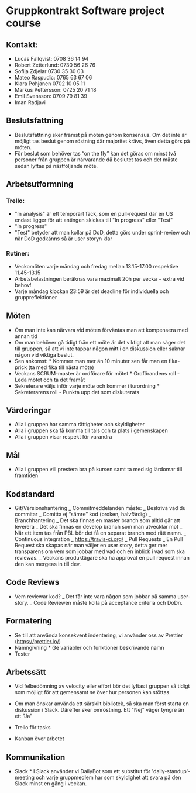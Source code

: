 # Gruppkontrakt Software project course

## Kontakt:

- Lucas Fallqvist: 0708 36 14 94
- Robert Zetterlund: 0730 56 26 76
- Sofija Zdjelar 0730 35 30 03
- Mateo Raspudic: 0765 63 67 06
- Klara Pohjanen 0702 10 05 11
- Markus Pettersson: 0725 20 71 18
- Emil Svensson: 0709 79 81 39
- Iman Radjavi

## Beslutsfattning

- Beslutsfattning sker främst på möten genom konsensus. Om det inte är möjligt tas beslut genom röstning där majoritet krävs, även detta görs på möten.
- För beslut som behöver tas “on the fly” kan det göras om minst två personer från gruppen är närvarande då beslutet tas och det måste sedan lyftas på nästföljande möte.

## Arbetsutformning

### Trello:

- "In analysis" är ett temporärt fack, som en pull-request där en US endast ligger för att antingen skickas till "In progress" eller "Test"
- "In progress"
- "Test" betyder att man kollar på DoD, detta görs under sprint-review och när DoD godkänns så är user storyn klar

### Rutiner:

- Veckomöten varje måndag och fredag mellan 13.15-17.00 respektive 11.45-13.15
- Arbetsbelastningen beräknas vara maximalt 20h per vecka + extra vid behov!
- Varje måndag klockan 23:59 är det deadline för individuella och gruppreflektioner

## Möten

- Om man inte kan närvara vid möten förväntas man att kompensera med annan tid
- Om man behöver gå tidigt från ett möte är det viktigt att man säger det till gruppen, så att vi inte tappar någon mitt i en diskussion eller saknar någon vid viktiga beslut.
- Sen ankomst: \* Kommer man mer än 10 minuter sen får man en fika-prick (ta med fika till nästa möte)
- Veckans SCRUM-master är ordförare för mötet \* Ordförandens roll - Leda mötet och ta det framåt
- Sekreterare väljs inför varje möte och kommer i turordning \* Sekreterarens roll - Punkta upp det som diskuterats

## Värderingar

- Alla i gruppen har samma rättigheter och skyldigheter
- Alla i gruppen ska få komma till tals och ta plats i gemenskapen
- Alla i gruppen visar respekt för varandra

## Mål

- Alla i gruppen vill prestera bra på kursen samt ta med sig lärdomar till framtiden

## Kodstandard

- Git/Versionshantering
  _ Commitmeddelanden måste:
  _ Beskriva vad du commitar
  _ Comitta ej “sämre” kod (broken, halvfärdig)
  _ Branchhantering
  _ Det ska finnas en master branch som alltid går att leverera
  _ Det ska finnas en develop branch som man utvecklar mot
  _ När ett item tas från PBL bör det få en separat branch med rätt namn.
  _ Continuous integration
  _ https://travis-ci.org/
  _ Pull Requests
  _ En Pull Request ska skapas när man väljer en user story, detta ger mer transparens om vem som jobbar med vad och en inblick i vad som ska reviewas.
  _ Veckans produktägare ska ha approvat en pull request innan den kan mergeas in till dev.

## Code Reviews

- Vem reviewar kod?
  _ Det får inte vara någon som jobbar på samma user-story.
  _ Code Reviewen måste kolla på acceptance criteria och DoDn.

## Formatering

- Se till att använda konsekvent indentering, vi använder oss av Prettier (https://prettier.io/)
- Namngivning \* Ge variabler och funktioner beskrivande namn
- Tester

## Arbetssätt

- Vid felbedömning av velocity eller effort bör det lyftas i gruppen så tidigt som möjligt för att gemensamt se över hur personen kan stöttas.
- Om man önskar använda ett särskilt bibliotek, så ska man först starta en diskussion i Slack. Därefter sker omröstning. Ett "Nej" väger tyngre än ett "Ja"

- Trello för tasks
- Kanban över arbetet

## Kommunikation

- Slack \* I Slack använder vi DailyBot som ett substitut för 'daily-standup'-meeting och varje gruppmedlem har som skyldighet att svara på den Slack minst en gång i veckan.
